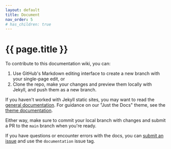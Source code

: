 ```yaml
---
layout: default
title: Document
nav_order: 5
# has_children: true
---
```

# {{ page.title }}

To contribute to this documentation wiki, you can:
1. Use GitHub's Markdown editing interface to create a new branch with your single-page edit, or
2. Clone the repo, make your changes and preview them locally with Jekyll, and push them as a new branch.

If you haven't worked with Jekyll static sites, you may want to read the [general documentation](https://jekyllrb.com/docs/). For guidance on our "Just the Docs" theme, see the [theme documentation](https://pmarsceill.github.io/just-the-docs/).

Either way, make sure to commit your local branch with changes and submit a PR to the `main` branch when you're ready.

If you have questions or encounter errors with the docs, you can [submit an issue](https://github.com/nyudlts/ultraviolet/issuess) and use the `documentation` issue tag.
